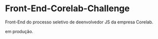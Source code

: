 # Front-End-Corelab-Challenge
Front-End do processo seletivo de deenvolvedor JS da empresa Corelab.

em produção.
